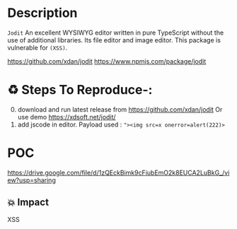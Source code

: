 # Description


 `Jodit` An excellent WYSIWYG editor written in pure TypeScript without the use of additional libraries. Its file editor and image editor. This package is vulnerable for `(XSS)`.

https://github.com/xdan/jodit
https://www.npmjs.com/package/jodit
# :recycle:  Steps To Reproduce-:  
  0) download and run latest release from https://github.com/xdan/jodit Or use demo https://xdsoft.net/jodit/
  1) add jscode in editor. Payload used : `"><img src=x onerror=alert(222)>`

# POC
https://drive.google.com/file/d/1zQEckBimk9cFiubEmO2k8EUCA2LuBkG_/view?usp=sharing
## 💥 Impact
XSS
